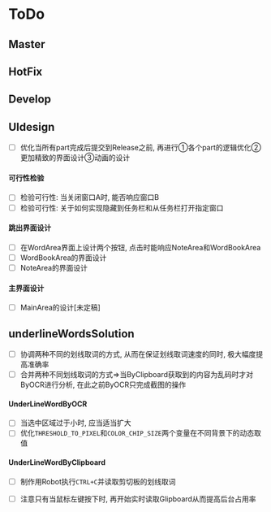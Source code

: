 # ToDo





## Master



## HotFix



## Develop

## UIdesign

- [ ] 优化当所有part完成后提交到Release之前, 再进行①各个part的逻辑优化②更加精致的界面设计③动画的设计

#### 可行性检验

- [ ] 检验可行性: 当关闭窗口A时, 能否响应窗口B
- [ ] 检验可行性: 关于如何实现隐藏到任务栏和从任务栏打开指定窗口

#### 跳出界面设计

- [ ] 在WordArea界面上设计两个按钮, 点击时能响应NoteArea和WordBookArea
- [ ] WordBookArea的界面设计
- [ ] NoteArea的界面设计

#### 主界面设计

- [ ] MainArea的设计[未定稿]

## underlineWordsSolution

- [ ] 协调两种不同的划线取词的方式, 从而在保证划线取词速度的同时, 极大幅度提高准确率
- [ ] 合并两种不同划线取词的方式=>当ByClipboard获取到的内容为乱码时才对ByOCR进行分析, 在此之前ByOCR只完成截图的操作

####  UnderLineWordByOCR

- [ ] 当选中区域过于小时, 应当适当扩大
- [ ] 优化`THRESHOLD_TO_PIXEL`和`COLOR_CHIP_SIZE`两个变量在不同背景下的动态取值

####  UnderLineWordByClipboard

- [ ] 制作用Robot执行`CTRL+C`并读取剪切板的划线取词
- [ ] 注意只有当鼠标左键按下时, 再开始实时读取Glipboard从而提高后台占用率


